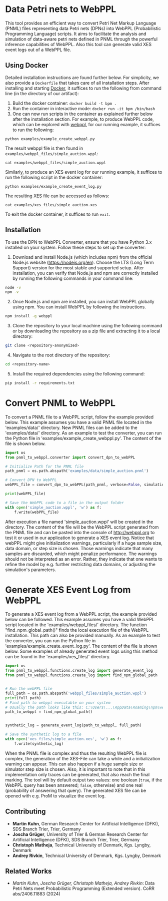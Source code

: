 # Data Petri nets to WebPPL
This tool provides an efficient way to convert Petri Net Markup Language (PNML) files representing data Petri nets (DPNs) into WebPPL (Probabilistic Programming Language) scripts. It aims to facilitate the analysis and simulation of data-aware petri nets defined in PNML through the powerful inference capabilities of WebPPL. Also this tool can generate valid XES event logs out of a WebPPL file. 

## Using Docker

Detailed installation instructions are found further below.
For simplicity, we also provide a `Dockerfile` that takes care of all installation steps.
After installing and starting [Docker](https://www.docker.com/get-started/), it suffices to run the following from command line (in the directory of our artifact):

1. Build the docker container: `docker build -t bpm .`
2. Run the container in interactive mode: `docker run -it bpm /bin/bash`
3. One can now run scripts in the container as explained further below after the installation section. For example, to produce WebPPL code, which can be explored with [webppl](http://webppl.org), for our running example, it suffices to run the following:
```
python examples/example_create_webppl.py
```
The result webppl file is then found in `examples/webppl_files/simple_auction.wppl`:
```
cat examples/webppl_files/simple_auction.wppl
```

Similarly, to produce an XES event log for our running example, it suffices to run the following script in the docker container:
```
python examples/example_create_event_log.py
```
The resulting XES file can be accessed as follows:
```
cat examples/xes_files/simple_auction.xes
```

To exit the docker container, it suffices to run `exit`.

## Installation
To use the DPN to WebPPL Converter, ensure that you have Python 3.x installed on your system. Follow these steps to set up the converter:

1. Download and install Node.js (which includes npm) from the official Node.js website (https://nodejs.org/en). Choose the LTS (Long Term Support) version for the most stable and supported setup. After installation, you can verify that Node.js and npm are correctly installed by running the following commands in your command line:
```bash
node -v
npm -v
```

2. Once Node.js and npm are installed, you can install WebPPL globally using npm. You can install WebPPL by following the instructions. 
```bash
npm install -g webppl
```

3. Clone the repository to your local machine using the following command or by downloading the repository as a zip file and extracting it to a local directory:
```bash
git clone <repository-anonymized>
```

4. Navigate to the root directory of the repository: 
```bash
cd <repository-name>
```

5. Install the required dependencies using the following command:
```bash
pip install -r requirements.txt
```



# Convert PNML to WebPPL
To convert a PNML file to a WebPPL script, follow the example provided below. This example assumes you have a valid PNML file located in the 'examples/data/' directory. New PNML files can be added to the 'examples/data/' directory.
As an example to test the converter, you can run the Python file in 'examples/example_create_webppl.py'. The content of the file is shown below. 
```python
import os
from pnml_to_webppl.converter import convert_dpn_to_webPPL

# Initialize Path for the PNML file
path_pnml = os.path.abspath('examples/data/simple_auction.pnml')

# Convert DPN to WebPPL
webPPL_file = convert_dpn_to_webPPL(path_pnml, verbose=False, simulation_steps=10)

print(webPPL_file)

# Save the WebPPL code to a file in the output folder
with open('simple_auction.wppl', 'w') as f:
    f.write(webPPL_file)
```
After execution a file named 'simple_auction.wppl' will be created in the directory. The content of the file will be the WebPPL script generated from the PNML file and can be pasted into the console of http://webppl.org to test it or used in our application to generate a XES event log. Notice that webPPL might give initialization warnings, particularly if a huge sample size, data domain, or step size is chosen. Those warnings indicate that many samples are discarded, which might penalize performance. The warnings should not be interpreted as an error. Rather, they indicate that one wants to refine the model by e.g. further restricting data domains, or adjusting the simulation's parameters.

# Generate XES Event Log from WebPPL
To generate a XES event log from a WebPPL script, the example provided below can be followed. This example assumes you have a valid WebPPL script located in the 'examples/webppl_files/' directory. The function "find_npm_global_path()" finds the local execution file of the WebPPL installation. This path can also be provided manually.
As an example to test the converter, you can run the Python file in 'examples/example_create_event_log.py'. The content of the file is shown below. Some examples of already generated event logs using this method can be found in the 'examples/xes_files/' directory.

```python
import os
from pnml_to_webppl.functions.create_log import generate_event_log
from pnml_to_webppl.functions.create_log import find_npm_global_path


# Run the webPPL file
full_path = os.path.abspath('webppl_files/simple_auction.wppl')
print(full_path)
# Find path to webppl executable on your system
# Usually the path looks like this: C:\Users\...\AppData\Roaming\npm\webppl.cmd for windows machines
path_to_webppl = find_npm_global_path()


synthetic_log = generate_event_log(path_to_webppl, full_path)

# Save the synthetic log to a file
with open('xes_files/simple_auction.xes', 'w') as f:
    f.write(synthetic_log)

```
When the PNML file is complex and thus the resulting WebPPL file is complex, the generation of the XES-File can take a while and a initialization warning can appear. This can also happen if a huge sample size or simulator step size is chosen. Also, it is important to note that in this implementation only traces can be generated, that also reach the final marking. The tool will by default output two values: one boolean (`true`, if the WebPPL query has been answered; `false`, otherwise) and one real (probability of answering that query). The generated XES file can be opened with e.g. ProM to visualize the event log.



## Contributing
* **Martin Kuhn**, German Research Center for Artificial Intelligence (DFKI), SDS Branch Trier, Trier, Germany
* **Joscha Grüger**, University of Trier & German Research Center for Artificial Intelligence (DFKI), SDS Branch Trier, Trier, Germany
* **Christoph Matheja**, Technical University of Denmark, Kgs. Lyngby, Denmark
* **Andrey Rivkin**, Technical University of Denmark, Kgs. Lyngby, Denmark


## Related Works
* 	*Martin Kuhn, Joscha Grüger, Christoph Matheja, Andrey Rivkin*: Data Petri Nets meet Probabilistic Programming (Extended version). CoRR abs/2406.11883 (2024)
